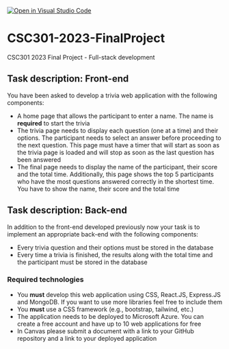 [![Open in Visual Studio Code](https://classroom.github.com/assets/open-in-vscode-718a45dd9cf7e7f842a935f5ebbe5719a5e09af4491e668f4dbf3b35d5cca122.svg)](https://classroom.github.com/online_ide?assignment_repo_id=10956594&assignment_repo_type=AssignmentRepo)
# CSC301-2023-FinalProject
CSC301 2023 Final Project - Full-stack development

## Task description: Front-end
You have been asked to develop a trivia web application with the following components:
- A home page that allows the participant to enter a name. The name is **required** to start the trivia
- The trivia page needs to display each question (one at a time) and their options. The participant needs to select an answer before proceeding to the next question. This page must have a timer that will start as soon as the trivia page is loaded and will stop as soon as the last question has been answered
- The final page needs to display the name of the participant, their score and the total time. Additionally, this page shows the top 5 participants who have the most questions answered correctly in the shortest time. You have to show the name, their score and the total time

## Task description: Back-end
In addition to the front-end developed previously now your task is to implement an appropriate back-end with the following components:
- Every trivia question and their options must be stored in the database
- Every time a trivia is finished, the results along with the total time and the participant must be stored in the database

### Required technologies
- You **must** develop this web application using CSS, React.JS, Express.JS and MongoDB. If you want to use more libraries feel free to include them
- You **must** use a CSS framework (e.g., bootstrap, tailwind, etc.)
- The application needs to be deployed to Microsoft Azure. You can create a free account and have up to 10 web applications for free
- In Canvas please submit a document with a link to your GitHub repository and a link to your deployed application
